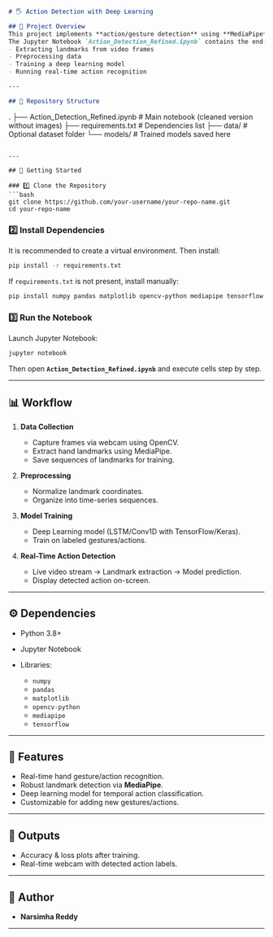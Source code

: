 
```markdown
# 🖐️ Action Detection with Deep Learning

## 📌 Project Overview
This project implements **action/gesture detection** using **MediaPipe**, **OpenCV**, and **TensorFlow/Keras**.  
The Jupyter Notebook `Action_Detection_Refined.ipynb` contains the end-to-end workflow:
- Extracting landmarks from video frames  
- Preprocessing data  
- Training a deep learning model  
- Running real-time action recognition  

---

## 📂 Repository Structure
```

.
├── Action\_Detection\_Refined.ipynb   # Main notebook (cleaned version without images)
├── requirements.txt                 # Dependencies list
├── data/                            # Optional dataset folder
└── models/                          # Trained models saved here

````

---

## 🚀 Getting Started

### 1️⃣ Clone the Repository
```bash
git clone https://github.com/your-username/your-repo-name.git
cd your-repo-name
````

### 2️⃣ Install Dependencies

It is recommended to create a virtual environment. Then install:

```bash
pip install -r requirements.txt
```

If `requirements.txt` is not present, install manually:

```bash
pip install numpy pandas matplotlib opencv-python mediapipe tensorflow
```

### 3️⃣ Run the Notebook

Launch Jupyter Notebook:

```bash
jupyter notebook
```

Then open **`Action_Detection_Refined.ipynb`** and execute cells step by step.

---

## 📊 Workflow

1. **Data Collection**

   * Capture frames via webcam using OpenCV.
   * Extract hand landmarks using MediaPipe.
   * Save sequences of landmarks for training.

2. **Preprocessing**

   * Normalize landmark coordinates.
   * Organize into time-series sequences.

3. **Model Training**

   * Deep Learning model (LSTM/Conv1D with TensorFlow/Keras).
   * Train on labeled gestures/actions.

4. **Real-Time Action Detection**

   * Live video stream → Landmark extraction → Model prediction.
   * Display detected action on-screen.

---

## ⚙️ Dependencies

* Python 3.8+
* Jupyter Notebook
* Libraries:

  * `numpy`
  * `pandas`
  * `matplotlib`
  * `opencv-python`
  * `mediapipe`
  * `tensorflow`

---

## 🎯 Features

* Real-time hand gesture/action recognition.
* Robust landmark detection via **MediaPipe**.
* Deep learning model for temporal action classification.
* Customizable for adding new gestures/actions.

---

## 📸 Outputs

* Accuracy & loss plots after training.
* Real-time webcam with detected action labels.

---

## 📝 Author

* **Narsimha Reddy**

---

